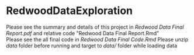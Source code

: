 # RedwoodDataExploration
Please see the summary and details of this project in *Redwood Data Final Report.pdf* and relative code "Redwood Data Final Report.Rmd" \
Please see the all final code in *Redwood Data Final Code.Rmd*
Please unzip *data* folder before running and target to *data/* folder while loading data

